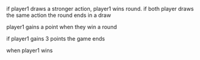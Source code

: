 if player1 draws a stronger action, player1 wins round.
if both player draws the same action the round ends in a draw

player1 gains a point when they win a round

if player1 gains 3 points the game ends

when player1 wins
